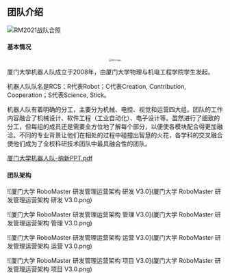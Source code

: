 ## 团队介绍

![RM2021战队合照](RM2021战队合照.jpg)

#### 基本情况

<center><img src="RCS logo.jpg" alt="RCS logo" style="zoom:36%;" /></center>

厦门大学机器人队成立于2008年，由厦门大学物理与机电工程学院学生发起。

机器人队队名是RCS：R代表Robot；C代表Creation, Contribution, Cooperation；S代表Science, Stick。

机器人队有着明确的分工，主要分为机械、电控、视觉和运营四大组。团队的工作内容融合了机械设计、软件工程（工业自动化）、电子设计等。虽然进行了细致的分工，但每组的成员还是需要全方位地了解每个部分，以便使各模块配合得更加融洽。不同的专业背景让他们在相处的过程中碰撞出智慧的火花，各学科的交叉融合使他们成为了全校科研技术团队中最具融合性的团队。

[厦门大学机器人队-纳新PPT.pdf](厦门大学机器人队-纳新PPT.pdf) 

#### 团队架构

![厦门大学 RoboMaster 研发管理运营架构 研发 V3.0](厦门大学 RoboMaster 研发管理运营架构 研发 V3.0.png)

![厦门大学 RoboMaster 研发管理运营架构 管理 V3.0](厦门大学 RoboMaster 研发管理运营架构 管理 V3.0.png)

![厦门大学 RoboMaster 研发管理运营架构 运营 V3.0](厦门大学 RoboMaster 研发管理运营架构 运营 V3.0.png)

![厦门大学 RoboMaster 研发管理运营架构 项目 V3.0](厦门大学 RoboMaster 研发管理运营架构 项目 V3.0.png)



